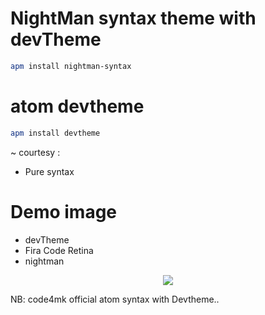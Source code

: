 # NightMan syntax theme with devTheme

```bash
apm install nightman-syntax
```

# atom devtheme
```bash
apm install devtheme
```
~ courtesy :
* Pure syntax

# Demo image

* devTheme
* Fira Code Retina
* nightman

<p align="center" ><img src="https://user-images.githubusercontent.com/17185462/35811550-f39fdf1c-0ab8-11e8-8a3b-5115044dd1f8.png"></p>

NB: code4mk official atom syntax with Devtheme..
